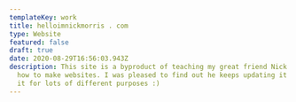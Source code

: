 ```yaml
---
templateKey: work
title: helloimnickmorris . com
type: Website
featured: false
draft: true
date: 2020-08-29T16:56:03.943Z
description: This site is a byproduct of teaching my great friend Nick Morris
  how to make websites. I was pleased to find out he keeps updating it and using
  it for lots of different purposes :)
---
```

